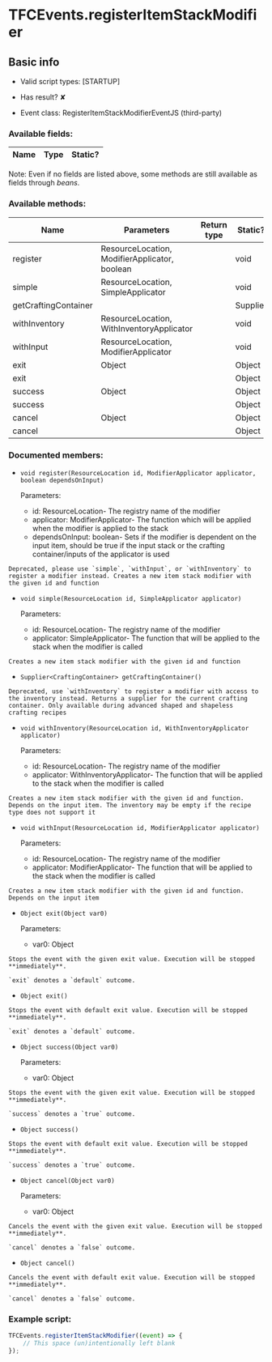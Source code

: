 # TFCEvents.registerItemStackModifier

## Basic info

- Valid script types: [STARTUP]

- Has result? ✘

- Event class: RegisterItemStackModifierEventJS (third-party)

### Available fields:

| Name | Type | Static? |
| ---- | ---- | ------- |

Note: Even if no fields are listed above, some methods are still available as fields through *beans*.

### Available methods:

| Name | Parameters | Return type | Static? |
| ---- | ---------- | ----------- | ------- |
| register | ResourceLocation, ModifierApplicator, boolean |  | void | ✘ |
| simple | ResourceLocation, SimpleApplicator |  | void | ✘ |
| getCraftingContainer |  |  | Supplier<CraftingContainer> | ✘ |
| withInventory | ResourceLocation, WithInventoryApplicator |  | void | ✘ |
| withInput | ResourceLocation, ModifierApplicator |  | void | ✘ |
| exit | Object |  | Object | ✘ |
| exit |  |  | Object | ✘ |
| success | Object |  | Object | ✘ |
| success |  |  | Object | ✘ |
| cancel | Object |  | Object | ✘ |
| cancel |  |  | Object | ✘ |


### Documented members:

- `void register(ResourceLocation id, ModifierApplicator applicator, boolean dependsOnInput)`

  Parameters:
  - id: ResourceLocation- The registry name of the modifier
  - applicator: ModifierApplicator- The function which will be applied when the modifier is applied to the stack
  - dependsOnInput: boolean- Sets if the modifier is dependent on the input item, should be true if the input stack or the crafting container/inputs of the applicator is used

```
Deprecated, please use `simple`, `withInput`, or `withInventory` to register a modifier instead. Creates a new item stack modifier with the given id and function
```

- `void simple(ResourceLocation id, SimpleApplicator applicator)`

  Parameters:
  - id: ResourceLocation- The registry name of the modifier
  - applicator: SimpleApplicator- The function that will be applied to the stack when the modifier is called

```
Creates a new item stack modifier with the given id and function
```

- `Supplier<CraftingContainer> getCraftingContainer()`
```
Deprecated, use `withInventory` to register a modifier with access to the inventory instead. Returns a supplier for the current crafting container. Only available during advanced shaped and shapeless crafting recipes
```

- `void withInventory(ResourceLocation id, WithInventoryApplicator applicator)`

  Parameters:
  - id: ResourceLocation- The registry name of the modifier
  - applicator: WithInventoryApplicator- The function that will be applied to the stack when the modifier is called

```
Creates a new item stack modifier with the given id and function. Depends on the input item. The inventory may be empty if the recipe type does not support it
```

- `void withInput(ResourceLocation id, ModifierApplicator applicator)`

  Parameters:
  - id: ResourceLocation- The registry name of the modifier
  - applicator: ModifierApplicator- The function that will be applied to the stack when the modifier is called

```
Creates a new item stack modifier with the given id and function. Depends on the input item
```

- `Object exit(Object var0)`

  Parameters:
  - var0: Object

```
Stops the event with the given exit value. Execution will be stopped **immediately**.

`exit` denotes a `default` outcome.
```

- `Object exit()`
```
Stops the event with default exit value. Execution will be stopped **immediately**.

`exit` denotes a `default` outcome.
```

- `Object success(Object var0)`

  Parameters:
  - var0: Object

```
Stops the event with the given exit value. Execution will be stopped **immediately**.

`success` denotes a `true` outcome.
```

- `Object success()`
```
Stops the event with default exit value. Execution will be stopped **immediately**.

`success` denotes a `true` outcome.
```

- `Object cancel(Object var0)`

  Parameters:
  - var0: Object

```
Cancels the event with the given exit value. Execution will be stopped **immediately**.

`cancel` denotes a `false` outcome.
```

- `Object cancel()`
```
Cancels the event with default exit value. Execution will be stopped **immediately**.

`cancel` denotes a `false` outcome.
```



### Example script:

```js
TFCEvents.registerItemStackModifier((event) => {
	// This space (un)intentionally left blank
});
```

